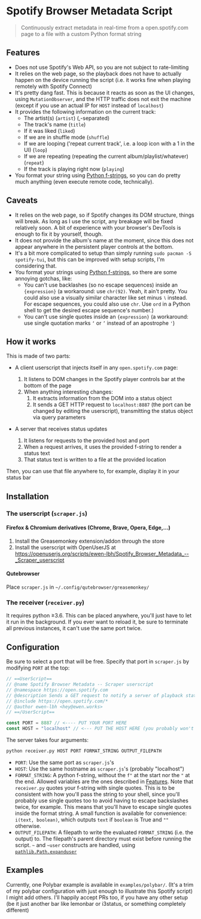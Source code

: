 # Spotify Browser Metadata Script

> Continuously extract metadata in real-time from a open.spotify.com page to a file with a custom Python format string

## Features
- Does not use Spotify's Web API, so you are not subject to rate-limiting
- It relies on the web page, so the playback does not have to actually happen on the device running the script
  (i.e. it works fine when playing remotely with Spotify Connect)
- It's pretty dang fast. This is because it reacts as soon as the UI changes, using `MutationObserver`, and the HTTP traffic does not exit the machine (except if you use an actual IP for `HOST` instead of `localhost`)
- It provides the following information on the current track:
  - The artist(s) (`artist`) (,-separated)
  - The track's name (`title`)
  - If it was liked (`liked`)
  - If we are in shuffle mode (`shuffle`)
  - If we are looping ('repeat current track', i.e. a loop icon with a 1 in the UI) (`loop`)
  - If we are repeating (repeating the current album/playlist/whatever) (`repeat`)
  - If the track is playing right now (`playing`)
- You format your string using [Python f-strings](https://realpython.com/python-f-strings), so you can do pretty much anything (even execute remote code, technically).

## Caveats

- It relies on the web page, so if Spotify changes its DOM structure, things will break.
  As long as I use the script, any breakage will be fixed relatively soon.
  A bit of experience with your browser's DevTools is enough to fix it by yourself, though.
- It does not provide the album's name at the moment, since this does not appear anywhere in the persistent player controls at the bottom.
- It's a bit more complicated to setup than simply running `sudo pacman -S spotify-tui`, but this can be improved with setup scripts, I'm considering that.
- You format your strings using [Python f-strings](https://realpython.com/python-f-strings), so there are some annoying gotchas, like:
  - You can't use backlashes (so no escape sequences) inside an `{expression}` (a workaround: use `chr(92)`. Yeah, it ain't pretty. You could also use a visually similar character like set minus `∖` instead. For escape sequences, you could also use `chr`. Use `ord` in a Python shell to get the desired escape sequence's number.)
  - You can't use single quotes inside an `{expression}` (a workaround: use single quotation marks `‘` or `’` instead of an apostrophe `'`)
    

## How it works

This is made of two parts:

- A client userscript that injects itself in any `open.spotify.com` page:
  1. It listens to DOM changes in the Spotify player controls bar at the bottom of the page
  2. When anything interesting changes:
     1. It extracts information from the DOM into a status object
     1. It sends a GET HTTP request to `localhost:8887` (the port can be changed by editing the userscript), transmitting the status object via query parameters

- A server that receives status updates
  1. It listens for requests to the provided host and port
  2. When a request arrives, it uses the provided f-string to render a status text
  3. That status text is written to a file at the provided location

Then, you can use that file anywhere to, for example, display it in your status bar

## Installation

### The userscript (`scraper.js`)

#### Firefox & Chromium derivatives (Chrome, Brave, Opera, Edge,…)

1. Install the Greasemonkey extension/addon through the store
1. Install the userscript with OpenUserJS at <https://openuserjs.org/scripts/ewen-lbh/Spotify_Browser_Metadata_--_Scraper_userscript>

#### Qutebrowser

Place `scraper.js` in `~/.config/qutebrowser/greasemonkey/`

### The receiver (`receiver.py`)

It requires python ≥3.6.
This can be placed anywhere, you'll just have to let it run in the background.
If you ever want to reload it, be sure to terminate all previous instances, it can't use the same port twice.

## Configuration

Be sure to select a port that will be free.
Specify that port in `scraper.js` by modifying `PORT` at the top:

```javascript
// ==UserScript==
// @name Spotify Browser Metadata -- Scraper userscript
// @namespace https://open.spotify.com
// @description Sends a GET request to notify a server of playback state changes
// @include https://open.spotify.com/*
// @author ewen-lbh <hey@ewen.works>
// ==/UserScript==

const PORT = 8887 // <---- PUT YOUR PORT HERE
const HOST = "localhost" // <--- PUT THE HOST HERE (you probably won't need to modify this)
```

The server takes four arguments:

```sh
python receiver.py HOST PORT FORMAT_STRING OUTPUT_FILEPATH
```

- `PORT`: Use the same port as `scraper.js`'s
- `HOST`: Use the same hostname as `scraper.js`'s (probably "localhost")
- `FORMAT_STRING`: A python f-string, without the `f"` at the start nor the `"` at the end. 
  Allowed variables are the ones described in [Features](#features).
  Note that `receiver.py` quotes your f-string with single quotes. 
  This is to be consistent with how you'll pass the string to your shell, since you'll probably use single quotes too to avoid having to escape backslashes twice, for example.
  This means that you'll have to escape single quotes inside the format string.
  A small function is available for convenience: `i(text, boolean)`, which outputs `text` if `boolean` is True and `""` otherwise.
- `OUTPUT_FILEPATH`: A filepath to write the evaluated `FORMAT_STRING` (i.e. the output) to.
  The filepath's parent directory must exist before running the script.
  `~` and `~user` constructs are handled, using [`pathlib.Path.expanduser`](https://docs.python.org/3/library/pathlib.html#pathlib.Path.expanduser)

## Examples

Currently, one Polybar example is available in `examples/polybar/`. (It's a trim of my polybar configuration with just enough to illustrate this Spotify script)
I might add others.
I'll happily accept PRs too, if you have any other setup (be it just another bar like lemonbar or i3status, or something completely different)

